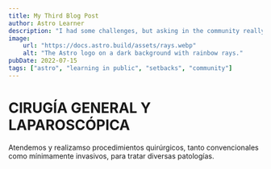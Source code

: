 ```yaml
---
title: My Third Blog Post
author: Astro Learner
description: "I had some challenges, but asking in the community really helped!"
image:
    url: "https://docs.astro.build/assets/rays.webp"
    alt: "The Astro logo on a dark background with rainbow rays."
pubDate: 2022-07-15
tags: ["astro", "learning in public", "setbacks", "community"]
---
```

# CIRUGÍA GENERAL Y LAPAROSCÓPICA

Atendemos y realizamso procedimientos quirúrgicos, tanto convencionales como mínimamente invasivos, para tratar diversas patologías.